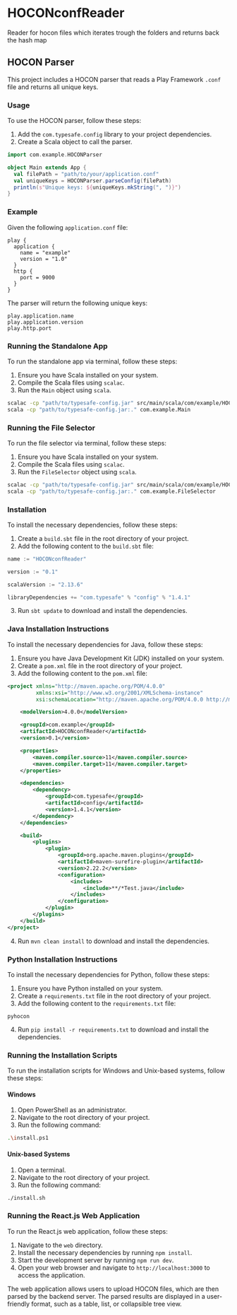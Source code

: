 # HOCONconfReader
Reader for hocon files which iterates trough the folders and returns back the hash map

## HOCON Parser

This project includes a HOCON parser that reads a Play Framework `.conf` file and returns all unique keys.

### Usage

To use the HOCON parser, follow these steps:

1. Add the `com.typesafe.config` library to your project dependencies.
2. Create a Scala object to call the parser.

```scala
import com.example.HOCONParser

object Main extends App {
  val filePath = "path/to/your/application.conf"
  val uniqueKeys = HOCONParser.parseConfig(filePath)
  println(s"Unique keys: ${uniqueKeys.mkString(", ")}")
}
```

### Example

Given the following `application.conf` file:

```
play {
  application {
    name = "example"
    version = "1.0"
  }
  http {
    port = 9000
  }
}
```

The parser will return the following unique keys:

```
play.application.name
play.application.version
play.http.port
```

### Running the Standalone App

To run the standalone app via terminal, follow these steps:

1. Ensure you have Scala installed on your system.
2. Compile the Scala files using `scalac`.
3. Run the `Main` object using `scala`.

```sh
scalac -cp "path/to/typesafe-config.jar" src/main/scala/com/example/HOCONParser.scala src/main/scala/com/example/Main.scala
scala -cp "path/to/typesafe-config.jar:." com.example.Main
```

### Running the File Selector

To run the file selector via terminal, follow these steps:

1. Ensure you have Scala installed on your system.
2. Compile the Scala files using `scalac`.
3. Run the `FileSelector` object using `scala`.

```sh
scalac -cp "path/to/typesafe-config.jar" src/main/scala/com/example/HOCONParser.scala src/main/scala/com/example/FileSelector.scala
scala -cp "path/to/typesafe-config.jar:." com.example.FileSelector
```

### Installation

To install the necessary dependencies, follow these steps:

1. Create a `build.sbt` file in the root directory of your project.
2. Add the following content to the `build.sbt` file:

```sbt
name := "HOCONconfReader"

version := "0.1"

scalaVersion := "2.13.6"

libraryDependencies += "com.typesafe" % "config" % "1.4.1"
```

3. Run `sbt update` to download and install the dependencies.

### Java Installation Instructions

To install the necessary dependencies for Java, follow these steps:

1. Ensure you have Java Development Kit (JDK) installed on your system.
2. Create a `pom.xml` file in the root directory of your project.
3. Add the following content to the `pom.xml` file:

```xml
<project xmlns="http://maven.apache.org/POM/4.0.0"
         xmlns:xsi="http://www.w3.org/2001/XMLSchema-instance"
         xsi:schemaLocation="http://maven.apache.org/POM/4.0.0 http://maven.apache.org/POM/4.0.0">

    <modelVersion>4.0.0</modelVersion>

    <groupId>com.example</groupId>
    <artifactId>HOCONconfReader</artifactId>
    <version>0.1</version>

    <properties>
        <maven.compiler.source>11</maven.compiler.source>
        <maven.compiler.target>11</maven.compiler.target>
    </properties>

    <dependencies>
        <dependency>
            <groupId>com.typesafe</groupId>
            <artifactId>config</artifactId>
            <version>1.4.1</version>
        </dependency>
    </dependencies>

    <build>
        <plugins>
            <plugin>
                <groupId>org.apache.maven.plugins</groupId>
                <artifactId>maven-surefire-plugin</artifactId>
                <version>2.22.2</version>
                <configuration>
                    <includes>
                        <include>**/*Test.java</include>
                    </includes>
                </configuration>
            </plugin>
        </plugins>
    </build>
</project>
```

4. Run `mvn clean install` to download and install the dependencies.

### Python Installation Instructions

To install the necessary dependencies for Python, follow these steps:

1. Ensure you have Python installed on your system.
2. Create a `requirements.txt` file in the root directory of your project.
3. Add the following content to the `requirements.txt` file:

```
pyhocon
```

4. Run `pip install -r requirements.txt` to download and install the dependencies.

### Running the Installation Scripts

To run the installation scripts for Windows and Unix-based systems, follow these steps:

#### Windows

1. Open PowerShell as an administrator.
2. Navigate to the root directory of your project.
3. Run the following command:

```sh
.\install.ps1
```

#### Unix-based Systems

1. Open a terminal.
2. Navigate to the root directory of your project.
3. Run the following command:

```sh
./install.sh
```

### Running the React.js Web Application

To run the React.js web application, follow these steps:

1. Navigate to the `web` directory.
2. Install the necessary dependencies by running `npm install`.
3. Start the development server by running `npm run dev`.
4. Open your web browser and navigate to `http://localhost:3000` to access the application.

The web application allows users to upload HOCON files, which are then parsed by the backend server. The parsed results are displayed in a user-friendly format, such as a table, list, or collapsible tree view.

